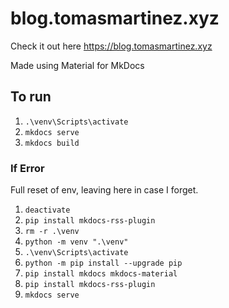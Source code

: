 # blog.tomasmartinez.xyz

Check it out here https://blog.tomasmartinez.xyz

Made using Material for MkDocs

## To run

1. `.\venv\Scripts\activate`
2. `mkdocs serve`
3. `mkdocs build`

### If Error

Full reset of env, leaving here in case I forget.

1. `deactivate`
2. `pip install mkdocs-rss-plugin`
3. `rm -r .\venv`
4. `python -m venv ".\venv"`
5. `.\venv\Scripts\activate`
6. `python -m pip install --upgrade pip`
7. `pip install mkdocs mkdocs-material`
8. `pip install mkdocs-rss-plugin`
9. `mkdocs serve`
